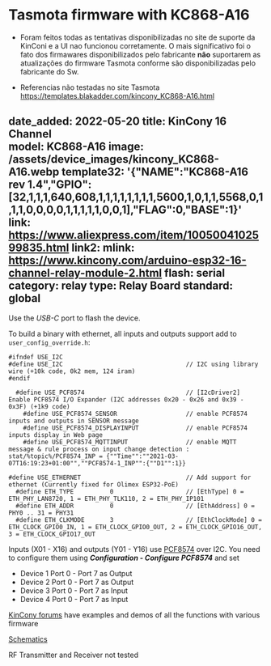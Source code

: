 # Tasmota firmware with KC868-A16

* Foram feitos todas as tentativas disponibilizadas no site de suporte da KinConi e a UI nao funcionou corretamente. O mais significativo foi o fato dos firmawares disponibilizados pelo fabricante **não** suportarem as atualizações do firmware Tasmota conforme são disponibilizadas pelo fabricante do Sw.

* Referencias não testadas no site Tasmota https://templates.blakadder.com/kincony_KC868-A16.html

date_added: 2022-05-20
title: KinCony 16 Channel  
model: KC868-A16
image: /assets/device_images/kincony_KC868-A16.webp
template32: '{"NAME":"KC868-A16 rev 1.4","GPIO":[32,1,1,1,640,608,1,1,1,1,1,1,1,1,5600,1,0,1,1,5568,0,1,1,1,0,0,0,0,1,1,1,1,1,0,0,1],"FLAG":0,"BASE":1}' 
link: https://www.aliexpress.com/item/1005004102599835.html
link2: 
mlink: https://www.kincony.com/arduino-esp32-16-channel-relay-module-2.html
flash: serial
category: relay
type: Relay Board
standard: global
---
Use the _USB-C_ port to flash the device.

To build a binary with ethernet, all inputs and outputs support add to `user_config_override.h`:

```arduino
#ifndef USE_I2C
#define USE_I2C                                  // I2C using library wire (+10k code, 0k2 mem, 124 iram)
#endif

  #define USE_PCF8574                            // [I2cDriver2] Enable PCF8574 I/O Expander (I2C addresses 0x20 - 0x26 and 0x39 - 0x3F) (+1k9 code)
    #define USE_PCF8574_SENSOR                   // enable PCF8574 inputs and outputs in SENSOR message
    #define USE_PCF8574_DISPLAYINPUT             // enable PCF8574 inputs display in Web page
    #define USE_PCF8574_MQTTINPUT                // enable MQTT message & rule process on input change detection : stat/%topic%/PCF8574_INP = {""Time"":""2021-03-07T16:19:23+01:00"",""PCF8574-1_INP"":{""D1"":1}}

#define USE_ETHERNET                             // Add support for ethernet (Currently fixed for Olimex ESP32-PoE)
  #define ETH_TYPE          0                    // [EthType] 0 = ETH_PHY_LAN8720, 1 = ETH_PHY_TLK110, 2 = ETH_PHY_IP101
  #define ETH_ADDR          0                    // [EthAddress] 0 = PHY0 .. 31 = PHY31
  #define ETH_CLKMODE       3                    // [EthClockMode] 0 = ETH_CLOCK_GPIO0_IN, 1 = ETH_CLOCK_GPIO0_OUT, 2 = ETH_CLOCK_GPIO16_OUT, 3 = ETH_CLOCK_GPIO17_OUT
```

Inputs (X01 - X16) and outputs (Y01 - Y16) use [PCF8574](https://tasmota.github.io/docs/PCF8574/) over I2C. You need to configure them using _**Configuration - Configure PCF8574**_ and set
- Device 1  Port 0 - Port 7 as Output
- Device 2  Port 0 - Port 7 as Output
- Device 3  Port 0 - Port 7 as Input
- Device 4  Port 0 - Port 7 as Input

[KinCony forums](https://www.kincony.com/forum/forumdisplay.php?fid=6) have examples and demos of all the functions with various firmware

[Schematics](https://www.kincony.com/download/KC868-A16-schematic.pdf)

RF Transmitter and Receiver not tested
